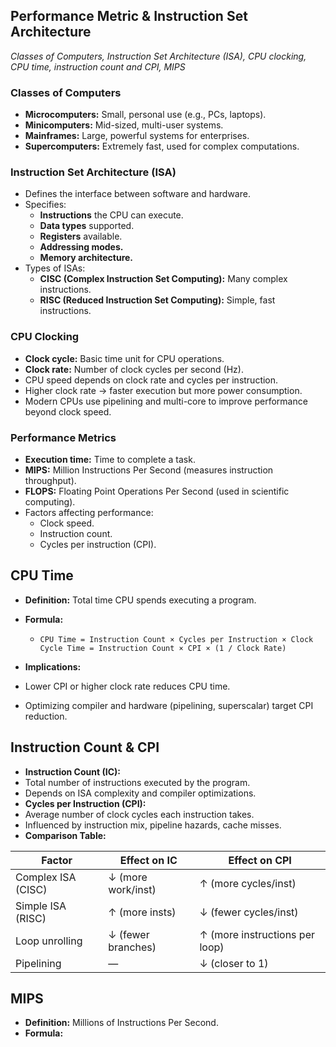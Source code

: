 ## Performance Metric & Instruction Set Architecture

_Classes of Computers, Instruction Set Architecture (ISA), CPU clocking, CPU time, instruction count and CPI, MIPS_

### Classes of Computers
- **Microcomputers:** Small, personal use (e.g., PCs, laptops).
- **Minicomputers:** Mid-sized, multi-user systems.
- **Mainframes:** Large, powerful systems for enterprises.
- **Supercomputers:** Extremely fast, used for complex computations.

### Instruction Set Architecture (ISA)
- Defines the interface between software and hardware.
- Specifies:
  - **Instructions** the CPU can execute.
  - **Data types** supported.
  - **Registers** available.
  - **Addressing modes.**
  - **Memory architecture.**
- Types of ISAs:
  - **CISC (Complex Instruction Set Computing):** Many complex instructions.
  - **RISC (Reduced Instruction Set Computing):** Simple, fast instructions.

### CPU Clocking
- **Clock cycle:** Basic time unit for CPU operations.
- **Clock rate:** Number of clock cycles per second (Hz).
- CPU speed depends on clock rate and cycles per instruction.
- Higher clock rate → faster execution but more power consumption.
- Modern CPUs use pipelining and multi-core to improve performance beyond clock speed.

### Performance Metrics
- **Execution time:** Time to complete a task.
- **MIPS:** Million Instructions Per Second (measures instruction throughput).
- **FLOPS:** Floating Point Operations Per Second (used in scientific computing).
- Factors affecting performance:
  - Clock speed.
  - Instruction count.
  - Cycles per instruction (CPI).

## CPU Time
- **Definition:** Total time CPU spends executing a program.
- **Formula:**
  - `CPU Time = Instruction Count × Cycles per Instruction × Clock Cycle Time
= Instruction Count × CPI × (1 / Clock Rate)`

- **Implications:**  
- Lower CPI or higher clock rate reduces CPU time.  
- Optimizing compiler and hardware (pipelining, superscalar) target CPI reduction.

## Instruction Count & CPI
- **Instruction Count (IC):**  
- Total number of instructions executed by the program.  
- Depends on ISA complexity and compiler optimizations.
- **Cycles per Instruction (CPI):**  
- Average number of clock cycles each instruction takes.  
- Influenced by instruction mix, pipeline hazards, cache misses.
- **Comparison Table:**

| Factor             | Effect on IC       | Effect on CPI                  |
|--------------------|--------------------|--------------------------------|
| Complex ISA (CISC) | ↓ (more work/inst) | ↑ (more cycles/inst)           |
| Simple ISA (RISC)  | ↑ (more insts)     | ↓ (fewer cycles/inst)          |
| Loop unrolling     | ↓ (fewer branches) | ↑ (more instructions per loop) |
| Pipelining         | —                  | ↓ (closer to 1)                |

## MIPS
- **Definition:** Millions of Instructions Per Second.
- **Formula:**  
